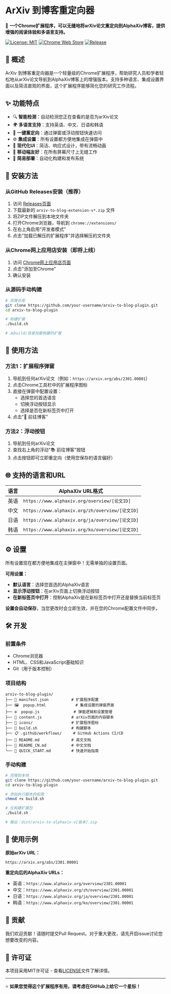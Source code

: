# ArXiv 到博客重定向器

🚀 **一个Chrome扩展程序，可以无缝地将arXiv论文重定向到AlphaXiv博客，提供增强的阅读体验和多语言支持。**

[![License: MIT](https://img.shields.io/badge/License-MIT-yellow.svg)](https://opensource.org/licenses/MIT)
[![Chrome Web Store](https://img.shields.io/badge/Chrome-Extension-brightgreen.svg)](https://chrome.google.com/webstore)
[![Release](https://img.shields.io/github/v/release/your-username/arxiv-to-blog-plugin)](https://github.com/your-username/arxiv-to-blog-plugin/releases)

## 📖 概述

ArXiv 到博客重定向器是一个轻量级的Chrome扩展程序，帮助研究人员和学者轻松地从arXiv论文导航到AlphaXiv博客上的增强版本。支持多种语言、集成设置界面以及简洁直观的界面，这个扩展程序能够简化您的研究工作流程。

## ✨ 功能特点

- 🔍 **智能检测**：自动检测您正在查看的是否为arXiv论文
- 🌍 **多语言支持**：支持英语、中文、日语和韩语
- 🎯 **一键重定向**：通过弹窗或浮动按钮快速访问
- ⚙️ **集成设置**：所有设置都方便地集成在弹窗中
- 🎨 **现代化UI**：简洁、响应式设计，带有流畅动画
- 📱 **移动端友好**：在所有屏幕尺寸上无缝工作
- 🚀 **简易部署**：自动化构建和发布系统

## 🚀 安装方法

### 从GitHub Releases安装（推荐）
1. 访问 [Releases页面](https://github.com/your-username/arxiv-to-blog-plugin/releases)
2. 下载最新的 `arxiv-to-blog-extension-v*.zip` 文件
3. 将ZIP文件解压到本地文件夹
4. 打开Chrome浏览器，导航到 `chrome://extensions/`
5. 在右上角启用"开发者模式"
6. 点击"加载已解压的扩展程序"并选择解压的文件夹

### 从Chrome网上应用店安装（即将上线）
1. 访问 [Chrome网上应用店页面](https://chrome.google.com/webstore)
2. 点击"添加至Chrome"
3. 确认安装

### 从源码手动构建
```bash
# 克隆仓库
git clone https://github.com/your-username/arxiv-to-blog-plugin.git
cd arxiv-to-blog-plugin

# 构建扩展
./build.sh

# 从build/目录加载构建的扩展
```

## 🎯 使用方法

### 方法1：扩展程序弹窗
1. 导航到任何arXiv论文（例如：`https://arxiv.org/abs/2301.00001`）
2. 点击Chrome工具栏中的扩展程序图标
3. 直接在弹窗中配置设置：
   - 选择您的首选语言
   - 切换浮动按钮显示
   - 选择是否在新标签页中打开
4. 点击"🚀 前往博客"

### 方法2：浮动按钮
1. 导航到任何arXiv论文
2. 查找右上角的浮动"📚 前往博客"按钮
3. 点击按钮即可立即重定向（使用您保存的语言偏好）

## 🌐 支持的语言和URL

| 语言 | AlphaXiv URL格式 |
|------|------------------|
| 英语 | `https://www.alphaxiv.org/overview/[论文ID]` |
| 中文 | `https://www.alphaxiv.org/zh/overview/[论文ID]` |
| 日语 | `https://www.alphaxiv.org/ja/overview/[论文ID]` |
| 韩语 | `https://www.alphaxiv.org/ko/overview/[论文ID]` |

## ⚙️ 设置

所有设置现在都方便地集成在主弹窗中！无需单独的设置页面。

**可用设置：**
- **默认语言**：选择您首选的AlphaXiv语言
- **显示浮动按钮**：在arXiv页面上切换浮动按钮
- **在新标签页中打开**：控制AlphaXiv是在新标签页中打开还是替换当前标签页

**设置会自动保存**，当您更改时会立即生效，并在您的Chrome配置文件中同步。

## 🛠️ 开发

### 前置条件
- Chrome浏览器
- HTML、CSS和JavaScript基础知识
- Git（用于版本控制）

### 项目结构
```
arxiv-to-blog-plugin/
├── 📄 manifest.json          # 扩展程序配置
├── 🖼️  popup.html             # 集成设置的弹窗界面
├── ⚙️  popup.js               # 弹窗逻辑和设置管理
├── 📜 content.js             # arXiv页面的内容脚本
├── 🎨 icons/                 # 扩展程序图标
├── 🔧 build.sh               # 构建脚本
├── 📋 .github/workflows/     # GitHub Actions CI/CD
├── 📖 README.md              # 英文文档
├── 📖 README_CN.md           # 中文文档
└── 🚀 QUICK_START.md         # 快速开始指南
```


### 手动构建
```bash
# 克隆到本地
git clone https://github.com/your-username/arxiv-to-blog-plugin.git
cd arxiv-to-blog-plugin

# 添加执行脚本的权限
chmod +x build.sh

# 仅构建扩展包
./build.sh

# 输出：dist/arxiv-to-alphaxiv-v[版本].zip
```

## 📝 使用示例

**原始arXiv URL：**
```
https://arxiv.org/abs/2301.00001
```

**重定向后的AlphaXiv URLs：**
- 英语：`https://www.alphaxiv.org/overview/2301.00001`
- 中文：`https://www.alphaxiv.org/zh/overview/2301.00001`
- 日语：`https://www.alphaxiv.org/ja/overview/2301.00001`
- 韩语：`https://www.alphaxiv.org/ko/overview/2301.00001`

## 🤝 贡献

我们欢迎贡献！请随时提交Pull Request。对于重大更改，请先开启issue讨论您想要改变的内容。


## 📄 许可证

本项目采用MIT许可证 - 查看[LICENSE](LICENSE)文件了解详情。

---

⭐ **如果您觉得这个扩展程序有用，请考虑在GitHub上给它一个星标！**
